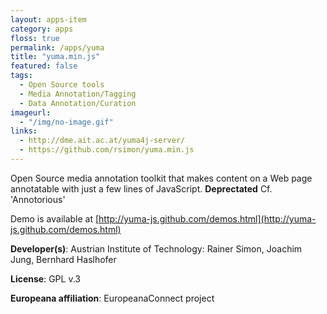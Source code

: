 ```yaml
---
layout: apps-item
category: apps
floss: true
permalink: /apps/yuma
title: "yuma.min.js"
featured: false
tags:
  - Open Source tools
  - Media Annotation/Tagging
  - Data Annotation/Curation
imageurl:
  - "/img/no-image.gif"
links:
  - http://dme.ait.ac.at/yuma4j-server/
  - https://github.com/rsimon/yuma.min.js
---
```

Open Source media annotation toolkit that makes content on a Web page annotatable with just a few lines of JavaScript. **Deprectated** Cf. 'Annotorious'

Demo is available at [http://yuma-js.github.com/demos.html](http://yuma-js.github.com/demos.html)

**Developer(s)**: Austrian Institute of Technology: Rainer Simon, Joachim Jung, Bernhard Haslhofer

**License**: GPL v.3

**Europeana affiliation**:  EuropeanaConnect project
